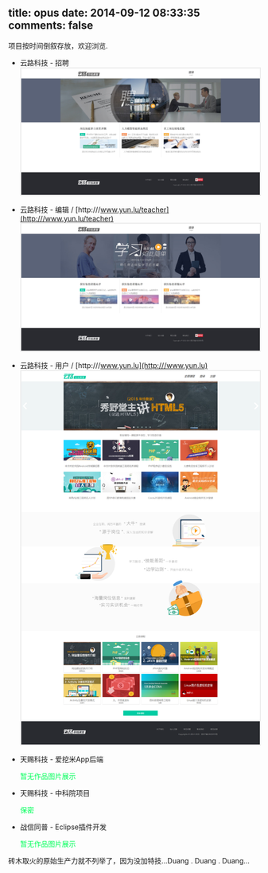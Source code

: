 title: opus
date: 2014-09-12 08:33:35
comments: false
---
项目按时间倒叙存放，欢迎浏览.

- 云路科技 - 招聘
	<img src="/imgs/yunlu/enterprise.jpg" alt="云路科技招聘端" style="padding:2px;background: #ececec;"/>

- 云路科技 - 编辑 / [http:///www.yun.lu/teacher](http:///www.yun.lu/teacher)
	<img src="/imgs/yunlu/teacher.jpg" alt="云路科技编辑端" style="padding:2px;background: #ececec;"/>

- 云路科技 - 用户 / [http:///www.yun.lu](http:///www.yun.lu)
	<img src="/imgs/yunlu/student.png" alt="云路科技用户端" style="padding:2px;background: #ececec;"/>

- 天赐科技 - 爱挖米App后端
	
	<span style="color: rgb(0, 255, 90);">暂无作品图片展示</span>
	
- 天赐科技 - 中科院项目
	
	<span style="color: rgb(0, 255, 90);">保密</span>

- 战信同普 - Eclipse插件开发

	<span style="color: rgb(0, 255, 90);">暂无作品图片展示</span>

砖木取火的原始生产力就不列举了，因为没加特技...Duang . Duang . Duang...
